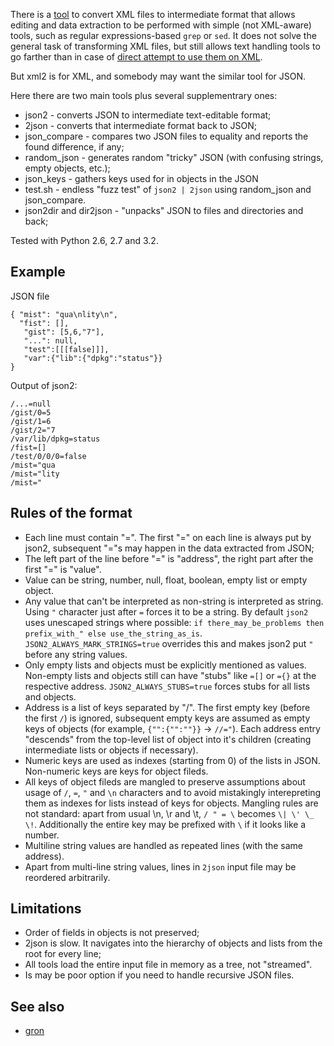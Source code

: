 There is a [tool](http://www.ofb.net/~egnor/xml2/) to convert XML files to 
intermediate format that allows editing and data extraction to be performed 
with simple (not XML-aware) tools, such as regular expressions-based `grep` 
or `sed`. It does not solve the general task of transforming XML files, but 
still allows text handling tools to go farther than in case of 
[direct attempt to use them on XML](http://stackoverflow.com/questions/1732348/regex-match-open-tags-except-xhtml-self-contained-tags).

But xml2 is for XML, and somebody may want the similar tool for JSON.

Here there are two main tools plus several supplementrary ones:

* json2 - converts JSON to intermediate text-editable format;
* 2json - converts that intermediate format back to JSON;
* json_compare - compares two JSON files to equality and reports the found difference, if any;
* random_json - generates random "tricky" JSON (with confusing strings, empty objects, etc.);
* json_keys - gathers keys used for in objects in the JSON
* test.sh - endless "fuzz test" of `json2 | 2json` using random_json and json_compare.
* json2dir and dir2json - "unpacks" JSON to files and directories and back;

Tested with Python 2.6, 2.7 and 3.2.

Example
---

JSON file

```
{ "mist": "qua\nlity\n",
  "fist": [],
   "gist": [5,6,"7"],
   "...": null,
   "test":[[[false]]],
   "var":{"lib":{"dpkg":"status"}}
}
```

Output of json2:

```
/...=null
/gist/0=5
/gist/1=6
/gist/2="7
/var/lib/dpkg=status
/fist=[]
/test/0/0/0=false
/mist="qua
/mist="lity
/mist="
```

Rules of the format
---

* Each line must contain "=". The first "=" on each line is always put by 
json2, 
subsequent "="s may happen in the data extracted from JSON;
* The left part of the line before "=" is "address", the right part after the 
first 
"=" is "value".
* Value can be string, number, null, float, boolean, empty list or empty object.
* Any value that can't be interpreted as non-string is interpreted as string. 
Using `"` character just after `=` forces it to be a string. By default `json2` 
uses unescaped strings where possible: `if there_may_be_problems then 
prefix_with_" else use_the_string_as_is`. `JSON2_ALWAYS_MARK_STRINGS=true` 
overrides this and makes json2 put `"` before any string values.
* Only empty lists and objects must be explicitly mentioned as values. Non-empty 
lists and objects still can have "stubs" like `=[]` or `={}` at the respective 
address. `JSON2_ALWAYS_STUBS=true` forces stubs for all lists and objects.
* Address is a list of keys separated by "/". The first empty key (before the 
first `/`) is ignored, subsequent empty keys are assumed as empty keys of 
objects (for example, `{"":{"":""}}` -> `//="`). Each address entry "descends" 
from the top-level list of object into it's children (creating intermediate 
lists or objects if necessary).
* Numeric keys are used as indexes (starting from 0) of the lists in JSON. 
Non-numeric keys are keys for object fileds.
* All keys of object fileds are mangled to preserve assumptions about usage of 
`/`, `=`, `"` and `\n`  characters and to avoid mistakingly interepreting them
as indexes for lists instead of keys for objects. Mangling rules are not 
standard: apart from usual \n, \r and \t, `/ " = \` becomes `\| \' \_ \!`. 
Additionally the entire key may be prefixed with `\` if it looks like a number.
* Multiline string values are handled as repeated lines (with the same address).
* Apart from multi-line string values, lines in `2json` input file may be reordered arbitrarily.

Limitations
---

* Order of fields in objects is not preserved;
* 2json is slow. It navigates into the hierarchy of objects and lists from the 
root for every line;
* All tools load the entire input file in memory as a tree, 
not "streamed".
* Is may be poor option if you need to handle recursive JSON files.

See also
---

* [gron](https://github.com/tomnomnom/gron)
